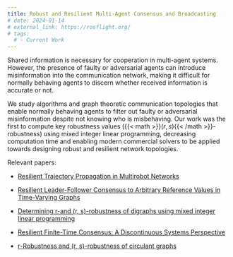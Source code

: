 ```yaml
---
title: Robust and Resilient Multi-Agent Consensus and Broadcasting
# date: 2024-01-14
# external_link: https://rosflight.org/
# tags:
  # - Current Work
---
```


Shared information is necessary for cooperation in multi-agent systems. However, the presence of faulty or adversarial agents can introduce misinformation into the communication network, making it difficult for normally behaving agents to discern whether received information is accurate or not.

We study algorithms and graph theoretic communication topologies that enable normally behaving agents to filter out faulty or adversarial misinformation despite not knowing who is misbehaving. Our work was the first to compute key robustness values ({{< math >}}$(r,s)${{< /math >}}-robustness) using mixed integer linear programming, decreasing computation time and enabling modern commercial solvers to be applied towards designing robust and resilient network topologies.

Relevant papers:

* [Resilient Trajectory Propagation in Multirobot Networks](https://doi.org/10.1109/TRO.2021.3127076)

* [Resilient Leader-Follower Consensus to Arbitrary Reference Values in Time-Varying Graphs](https://doi.org/10.1109/TAC.2019.2934954)

* [Determining r-and (r, s)-robustness of digraphs using mixed integer linear programming](https://doi.org/10.1016/j.automatica.2019.108586)

* [Resilient Finite-Time Consensus: A Discontinuous Systems Perspective](https://doi.org/10.23919/ACC45564.2020.9147904)

* [r-Robustness and (r, s)-robustness of circulant graphs](https://doi.org/10.1109/CDC.2017.8264310)